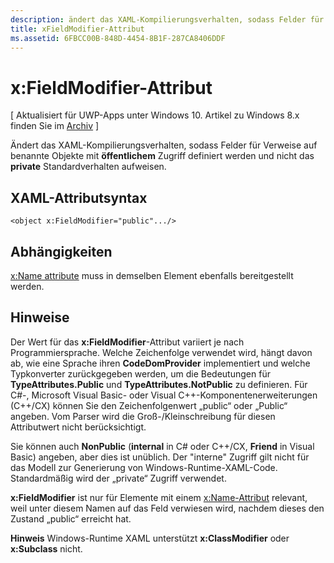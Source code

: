 ```yaml
---
description: ändert das XAML-Kompilierungsverhalten, sodass Felder für Verweise auf benannte Objekte mit öffentlichem Zugriff definiert werden und nicht das private Standardverhalten aufweisen.
title: xFieldModifier-Attribut
ms.assetid: 6FBCC00B-848D-4454-8B1F-287CA8406DDF
---
```


# x:FieldModifier-Attribut

\[ Aktualisiert für UWP-Apps unter Windows 10. Artikel zu Windows 8.x finden Sie im [Archiv](http://go.microsoft.com/fwlink/p/?linkid=619132) \]

Ändert das XAML-Kompilierungsverhalten, sodass Felder für Verweise auf benannte Objekte mit **öffentlichem** Zugriff definiert werden und nicht das **private** Standardverhalten aufweisen.

## XAML-Attributsyntax

``` syntax
<object x:FieldModifier="public".../>
```

## Abhängigkeiten

[x:Name attribute](x-name-attribute.md) muss in demselben Element ebenfalls bereitgestellt werden.

## Hinweise

Der Wert für das **x:FieldModifier**-Attribut variiert je nach Programmiersprache. Welche Zeichenfolge verwendet wird, hängt davon ab, wie eine Sprache ihren **CodeDomProvider** implementiert und welche Typkonverter zurückgegeben werden, um die Bedeutungen für **TypeAttributes.Public** und **TypeAttributes.NotPublic** zu definieren. Für C#-, Microsoft Visual Basic- oder Visual C++-Komponentenerweiterungen (C++/CX) können Sie den Zeichenfolgenwert „public“ oder „Public“ angeben. Vom Parser wird die Groß-/Kleinschreibung für diesen Attributwert nicht berücksichtigt.

Sie können auch **NonPublic** (**internal** in C# oder C++/CX, **Friend** in Visual Basic) angeben, aber dies ist unüblich. Der "interne" Zugriff gilt nicht für das Modell zur Generierung von Windows-Runtime-XAML-Code. Standardmäßig wird der „private“ Zugriff verwendet.

**x:FieldModifier** ist nur für Elemente mit einem [x:Name-Attribut](x-name-attribute.md) relevant, weil unter diesem Namen auf das Feld verwiesen wird, nachdem dieses den Zustand „public“ erreicht hat.

**Hinweis**  Windows-Runtime XAML unterstützt **x:ClassModifier** oder **x:Subclass** nicht.



<!--HONumber=Mar16_HO1-->


